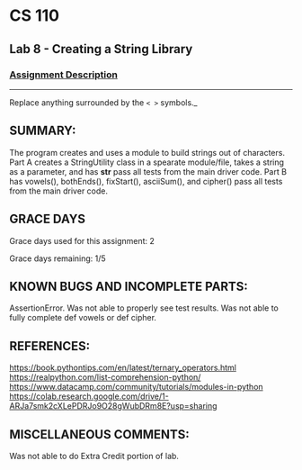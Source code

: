 # CS 110
## Lab 8 - Creating a String Library

### [Assignment Description](https://docs.google.com/document/d/1y_jvdf4tiNYyqNEkz-w9HXeigK8qQ45d-E4J1fvDBXk/edit?usp=sharing)

***

Replace anything surrounded by the `< >` symbols._

## SUMMARY:
The program creates and uses a module to build strings out of characters. Part A creates a StringUtility class in a spearate module/file, takes a string as a parameter, and has __str__ pass all tests from the main driver code. Part B has vowels(), bothEnds(), fixStart(), asciiSum(), and cipher() pass all tests from the main driver code.   

## GRACE DAYS
Grace days used for this assignment: 2

Grace days remaining: 1/5

## KNOWN BUGS AND INCOMPLETE PARTS:
AssertionError. Was not able to properly see test results. Was not able to fully complete def vowels or def cipher.  

## REFERENCES:
https://book.pythontips.com/en/latest/ternary_operators.html
https://realpython.com/list-comprehension-python/
https://www.datacamp.com/community/tutorials/modules-in-python
https://colab.research.google.com/drive/1-ARJa7smk2cXLePDRJo9O28gWubDRm8E?usp=sharing
## MISCELLANEOUS COMMENTS:
Was not able to do Extra Credit portion of lab.  
